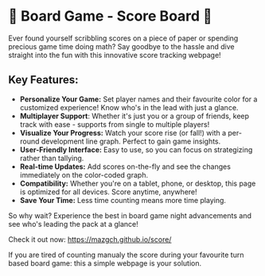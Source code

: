 # 🎲 Board Game - Score Board 🎲

Ever found yourself scribbling scores on a piece of paper or spending precious game time doing math? Say goodbye to the hassle and dive straight into the fun with this innovative score tracking webpage!

## Key Features:

- **Personalize Your Game:** Set player names and their favourite color for a customized experience! Know who's in the lead with just a glance.
- **Multiplayer Support**: Whether it's just you or a group of friends, keep track with ease - supports from single to multiple players!
- **Visualize Your Progress:** Watch your score rise (or fall!) with a per-round development line graph. Perfect to gain game insights.
- **User-Friendly Interface:** Easy to use, so you can focus on strategizing rather than tallying.
- **Real-time Updates:** Add scores on-the-fly and see the changes immediately on the color-coded graph.
- **Compatibility:** Whether you're on a tablet, phone, or desktop, this page is optimized for all devices. Score anytime, anywhere!
- **Save Your Time:** Less time counting means more time playing.

So why wait? Experience the best in board game night advancements and see who's leading the pack at a glance!

Check it out now: https://mazgch.github.io/score/

If you are tired of counting manualy the score during your favourite turn based board game: this a simple webpage is your solution. 
